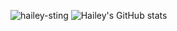 ![hailey-sting](https://user-images.githubusercontent.com/26784904/166873662-4f3f6e5a-5d88-4000-bf6d-46b28c73725f.gif)
![Hailey's GitHub stats](https://github-readme-stats.vercel.app/api?username=hailey-ross&count_private=true&show_icons=true&theme=dracula&include_all_commits=true)

